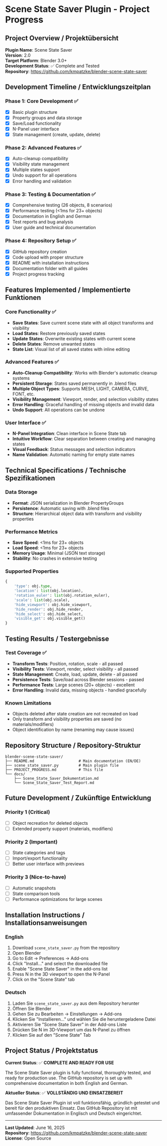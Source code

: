 # Scene State Saver Plugin - Project Progress

## Project Overview / Projektübersicht

**Plugin Name**: Scene State Saver  
**Version**: 2.0  
**Target Platform**: Blender 3.0+  
**Development Status**: ✅ Complete and Tested  
**Repository**: https://github.com/kmpatzke/blender-scene-state-saver

## Development Timeline / Entwicklungszeitplan

### Phase 1: Core Development ✅
- [x] Basic plugin structure
- [x] Property groups and data storage
- [x] Save/Load functionality
- [x] N-Panel user interface
- [x] State management (create, update, delete)

### Phase 2: Advanced Features ✅
- [x] Auto-cleanup compatibility
- [x] Visibility state management
- [x] Multiple states support
- [x] Undo support for all operations
- [x] Error handling and validation

### Phase 3: Testing & Documentation ✅
- [x] Comprehensive testing (26 objects, 8 scenarios)
- [x] Performance testing (<1ms for 23+ objects)
- [x] Documentation in English and German
- [x] Test reports and bug analysis
- [x] User guide and technical documentation

### Phase 4: Repository Setup ✅
- [x] GitHub repository creation
- [x] Code upload with proper structure
- [x] README with installation instructions
- [x] Documentation folder with all guides
- [x] Project progress tracking

## Features Implemented / Implementierte Funktionen

### Core Functionality ✅
- **Save States**: Save current scene state with all object transforms and visibility
- **Load States**: Restore previously saved states
- **Update States**: Overwrite existing states with current scene
- **Delete States**: Remove unwanted states
- **State List**: Visual list of all saved states with inline editing

### Advanced Features ✅
- **Auto-Cleanup Compatibility**: Works with Blender's automatic cleanup systems
- **Persistent Storage**: States saved permanently in .blend files
- **Multiple Object Types**: Supports MESH, LIGHT, CAMERA, CURVE, FONT, etc.
- **Visibility Management**: Viewport, render, and selection visibility states
- **Error Handling**: Graceful handling of missing objects and invalid data
- **Undo Support**: All operations can be undone

### User Interface ✅
- **N-Panel Integration**: Clean interface in Scene State tab
- **Intuitive Workflow**: Clear separation between creating and managing states
- **Visual Feedback**: Status messages and selection indicators
- **Name Validation**: Automatic naming for empty state names

## Technical Specifications / Technische Spezifikationen

### Data Storage
- **Format**: JSON serialization in Blender PropertyGroups
- **Persistence**: Automatic saving with .blend files
- **Structure**: Hierarchical object data with transform and visibility properties

### Performance Metrics
- **Save Speed**: <1ms for 23+ objects
- **Load Speed**: <1ms for 23+ objects
- **Memory Usage**: Minimal (JSON text storage)
- **Stability**: No crashes in extensive testing

### Supported Properties
```python
{
    'type': obj.type,
    'location': list(obj.location),
    'rotation_euler': list(obj.rotation_euler),
    'scale': list(obj.scale),
    'hide_viewport': obj.hide_viewport,
    'hide_render': obj.hide_render,
    'hide_select': obj.hide_select,
    'visible_get': obj.visible_get()
}
```

## Testing Results / Testergebnisse

### Test Coverage ✅
- **Transform Tests**: Position, rotation, scale - all passed
- **Visibility Tests**: Viewport, render, select visibility - all passed
- **State Management**: Create, load, update, delete - all passed
- **Persistence Tests**: Save/load across Blender sessions - passed
- **Performance Tests**: Large scenes (20+ objects) - excellent
- **Error Handling**: Invalid data, missing objects - handled gracefully

### Known Limitations
- Objects deleted after state creation are not recreated on load
- Only transform and visibility properties are saved (no materials/modifiers)
- Object identification by name (renaming may cause issues)

## Repository Structure / Repository-Struktur

```
blender-scene-state-saver/
├── README.md                    # Main documentation (EN/DE)
├── scene_state_saver.py         # Main plugin file
├── PROJECT_PROGRESS.md          # This file
└── docs/
    ├── Scene_State_Saver_Dokumentation.md
    └── Scene_State_Saver_Test_Report.md
```

## Future Development / Zukünftige Entwicklung

### Priority 1 (Critical)
- [ ] Object recreation for deleted objects
- [ ] Extended property support (materials, modifiers)

### Priority 2 (Important)
- [ ] State categories and tags
- [ ] Import/export functionality
- [ ] Better user interface with previews

### Priority 3 (Nice-to-have)
- [ ] Automatic snapshots
- [ ] State comparison tools
- [ ] Performance optimizations for large scenes

## Installation Instructions / Installationsanweisungen

### English
1. Download `scene_state_saver.py` from the repository
2. Open Blender
3. Go to Edit → Preferences → Add-ons
4. Click "Install..." and select the downloaded file
5. Enable "Scene State Saver" in the add-ons list
6. Press N in the 3D viewport to open the N-Panel
7. Click on the "Scene State" tab

### Deutsch
1. Laden Sie `scene_state_saver.py` aus dem Repository herunter
2. Öffnen Sie Blender
3. Gehen Sie zu Bearbeiten → Einstellungen → Add-ons
4. Klicken Sie "Installieren..." und wählen Sie die heruntergeladene Datei
5. Aktivieren Sie "Scene State Saver" in der Add-ons Liste
6. Drücken Sie N im 3D-Viewport um das N-Panel zu öffnen
7. Klicken Sie auf den "Scene State" Tab

## Project Status / Projektstatus

**Current Status**: ✅ **COMPLETE AND READY FOR USE**

The Scene State Saver plugin is fully functional, thoroughly tested, and ready for production use. The GitHub repository is set up with comprehensive documentation in both English and German.

**Aktueller Status**: ✅ **VOLLSTÄNDIG UND EINSATZBEREIT**

Das Scene State Saver Plugin ist voll funktionsfähig, gründlich getestet und bereit für den produktiven Einsatz. Das GitHub Repository ist mit umfassender Dokumentation in Englisch und Deutsch eingerichtet.

---

**Last Updated**: June 16, 2025  
**Repository**: https://github.com/kmpatzke/blender-scene-state-saver  
**License**: Open Source